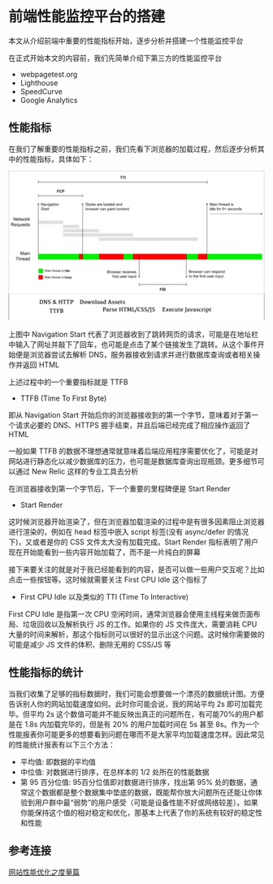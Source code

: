 # 前端性能监控平台的搭建

本文从介绍前端中重要的性能指标开始，逐步分析并搭建一个性能监控平台

在正式开始本文的内容前，我们先简单介绍下第三方的性能监控平台

* webpagetest.org
* Lighthouse
* SpeedCurve
* Google Analytics

## 性能指标

在我们了解重要的性能指标之前，我们先看下浏览器的加载过程，然后逐步分析其中的性能指标，具体如下：

![load](./img/monitor/load.jpeg)

上图中 Navigation Start 代表了浏览器收到了跳转网页的请求，可能是在地址栏中输入了网址并敲下了回车，也可能是点击了某个链接发生了跳转。从这个事件开始便是浏览器尝试去解析 DNS，服务器接收到请求并进行数据库查询或者相关操作并返回 HTML

上述过程中的一个重要指标就是 TTFB

* TTFB (Time To First Byte)

即从 Navigation Start 开始后你的浏览器接收到的第一个字节，意味着对于第一个请求必要的 DNS、HTTPS 握手结束，并且后端已经完成了相应操作返回了 HTML

一般如果 TTFB 的数据不理想通常就意味着后端应用程序需要优化了，可能是对网站进行静态化以减少数据库的压力，也可能是数据库查询出现瓶颈。更多细节可以通过 New Relic 这样的专业工具去分析

在浏览器接收到第一个字节后，下一个重要的里程碑便是 Start Render

* Start Render

这时候浏览器开始渲染了，但在浏览器加载渲染的过程中是有很多因素阻止浏览器进行渲染的，例如在 head 标签中嵌入 script 标签(没有 async/defer 的情况下)，又或者是你的 CSS 文件太大没有加载完成。Start Render 指标表明了用户现在开始能看到一些内容开始加载了，而不是一片纯白的屏幕

接下来要关注的就是对于我已经能看到的内容，是否可以做一些用户交互呢？比如点击一些按钮等。这时候就需要关注 First CPU Idle 这个指标了

* First CPU Idle 以及类似的 TTI (Time To Interactive)

First CPU Idle 是指第一次 CPU 空闲时间，通常浏览器会使用主线程来做页面布局、垃圾回收以及解析执行 JS 的工作。如果你的 JS 文件庞大，需要消耗 CPU 大量的时间来解析，那这个指标则可以很好的显示出这个问题。这时候你需要做的可能是减少 JS 文件的体积、删除无用的 CSS/JS 等

## 性能指标的统计

当我们收集了足够的指标数据时，我们可能会想要做一个漂亮的数据统计图。方便告诉别人你的网站加载速度如何。此时你可能会说，我的网站平均 2s 即可加载完毕。但平均 2s 这个数值可能并不能反映出真正的问题所在，有可能70%的用户都是在 1.8s 内加载完毕的，但是有 20% 的用户加载时间在 5s 甚至 8s。作为一个性能报表你可能更多的想要看到问题在哪而不是大家平均加载速度怎样。因此常见的性能统计报表有以下三个方法：

* 平均值: 即数据的平均值
* 中位值: 对数据进行排序，在总样本的 1/2 处所在的性能数据
* 第 95 百分位值: 95百分位值即对数据进行排序，找出第 95% 处的数据，通常这个数据都是整个数据集中垫底的数据，既能帮你放大问题所在还能让你体验到用户群中最“弱势”的用户感受（可能是设备性能不好或网络较差）。如果你能保持这个值的相对稳定和优化，那基本上代表了你的系统有较好的稳定性和性能

## 参考连接

[网站性能优化之度量篇](https://blog.liyaodong.com/posts/website-performance-metrics/)
